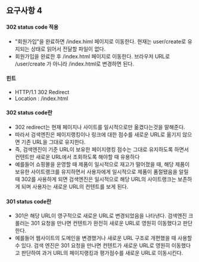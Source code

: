## 요구사항 4

#### 302 status code 적용

- "회원가입"을 완료하면 /index.himl 페이지로 이동한다.
  현재는 user/create로 유지되는 상태로 읽어서 전달할 파일이 없다.
- 회원가입을 완료한 후 /index.html 페이지로 이동한다.
  브라우저 URL로 /user/create 가 아니라 /index.html로 변경하면 된다.



#### 힌트

- HTTP/1.1 302 Redirect
- Location : /index.html





#### 302 status code란

- 302 redirect는 현재 페이지나 사이트를 일시적으로만 옮겼다는것을 말해준다.
- 따라서 검색엔진은 페이지랭킹이나 링크에 대한 점수를 새로운 URL로 옮기지 않으면 기존 URL을 그대로 유지한다.
- 즉, 검색엔진이 기준 URL이 보유한 페이지랭킹 점수는 그대로 유지하도록 하면서 컨텐트만 새로운 URL에서 조회하도록 해야할 때 유용하다
- 예를들어 쇼핑몰을 운영할 때 제품이 일시적으로 재고가 떨어졌을 때, 해당 제품이 보유한 사이트랭크를 유지하면서 사용자에게 일시적으로 제품이 품절됐음을 알릴 때 302를 사용하게 되면 검색엔진은 일시적으로 해당 URL의 사이트랭크는 보존하게 되며 사용자는 새로운 URL의 컨텐트를 보게 된다.



#### 301 status code란

- 301은 해당 URL이 영구적으로 새로운 URL로 변경되었음을 나타낸다. 검색엔진 크롤러는 301 요청을 만나면 컨텐트가 완전히 새로운 URL로 영원히 이동했다고 판단한다.
- 예를들어 웹사이트의 도메인을 변경했거나 새로운 URL 구조로 개편했을 때 사용할 수 있다. 검색 엔진은 301 요청을 만나면 컨텐트가 새로운 URL로 영원히 이동했다고 판단하여 과거 URL의 페이지랭킹과 평가점수를 새로운 URL로 이동시킨다.